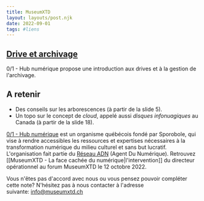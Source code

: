 ```yaml
---
title: MuseumXTD
layout: layouts/post.njk
date: 2022-09-01
tags: #liens
---
```

## [Drive et archivage](https://docs.google.com/presentation/d/1DFWA79zV0nNLDcWTdPRfT8gn8mO7cnr3N2prl1ZUcfM/edit#slide=id.gef16b3becb_1_81)
0/1 - Hub numérique propose une introduction aux drives et à la gestion de l'archivage. 

## A retenir
- Des conseils sur les arborescences (à partir de la slide 5). 
- Un topo sur le concept de *cloud*, appelé aussi *disques infonuagiques* au Canada (à partir de la slide 18). 

[0/1 - Hub numérique](https://www.hub01.org/a-propos/) est un organisme québécois fondé par Sporobole, qui vise à rendre accessibles les ressources et expertises nécessaires à la transformation numérique du milieu culturel et sans but lucratif. L'organisation fait partie du [Réseau ADN](https://wiki.reseauadn.ca/wiki/%C3%80_propos_du_R%C3%A9seau_ADN) (Agent Du Numérique). Retrouvez [[MuseumXTD - La face cachée du numérique|l'intervention]] du directeur opérationnel au forum MuseumXTD le 12 octobre 2022. 

Vous n'êtes pas d'accord avec nous ou vous pensez pouvoir compléter cette note? N'hésitez pas à nous contacter à l'adresse suivante: [info@museumxtd.ch](mailto:info@museumxtd.ch)

